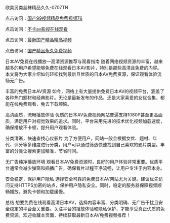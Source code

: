 欧美另类丝袜精品久久-0707TN

点击访问：<a href="https://bered.pages.dev/">国产99视频精品免费视频76</a>

点击访问：<a href="https://vassv.pages.dev/">不卡av影视在线观看</a>

点击访问：<a href="https://gfd-5xg.pages.dev/">最新国产精品精品视频</a>

点击访问：<a href="https://cfad.pages.dev/">国产精品永久免费视频</a>

日本AV免费在线播放—高清资源推荐与观看指南
随着网络视频资源的丰富，越来越多的用户希望能够免费在线观看日本AV影片，特别是那些高清且免费的内容。本文将为大家介绍如何轻松找到最新且优质的日本AV免费资源，保证观看体验流畅无广告。

丰富的免费日本AV资源
如今，网络上有大量提供免费日本AV的视频平台，涵盖了各种热门题材和经典影片。无论是最新发布的作品，还是大家喜爱的女优合集，都能在线免费观看，免去下载烦恼。

高清画质，流畅播放体验
优质的日本AV免费视频网站普遍支持1080P甚至更高画质，满足用户对视觉效果的追求。同时，平台采用先进的技术优化视频加载速度，确保播放不卡顿，提升用户观看体验。

分类清晰，快速查找心仪影片
为了方便用户，网站一般会根据女优、题材、年代、评分等多维度进行分类，用户可以通过筛选快速找到自己喜欢的影片类型。丰富的分类让搜索更加精准，节省时间。

无广告纯净播放环境
观看日本AV免费资源时，良好的用户体验非常重要。优质平台通常会减少弹窗和插播广告，确保看片过程干净流畅，让用户专注于内容本身。

安全稳定，保护用户隐私
选择安全可靠的免费日本AV网站尤为关键。建议优先访问支持HTTPS加密的站点，保护用户隐私安全。同时，稳定的服务器保障视频顺畅播放，避免卡顿和加载缓慢。

总结
想要免费在线观看高清日本AV，选择内容丰富、分类明确、无广告干扰且安全稳定的平台至关重要。关注平台的播放体验和隐私保护，才能享受真正优质的免费资源。欢迎收藏本页面，持续获取最新日本AV免费视频推荐！



<span style="display:none;">[Canonical link] (https://github.com/dth2611/55555 ）</span>
